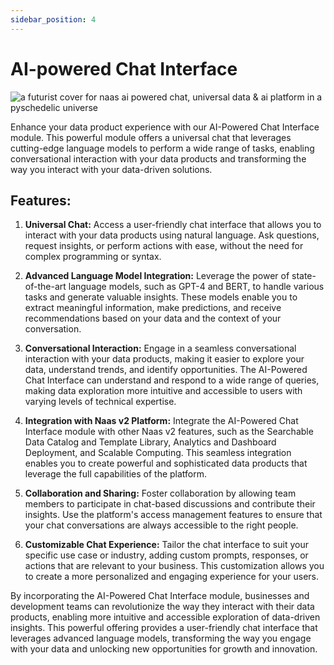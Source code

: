 ```yaml
---
sidebar_position: 4
---
```


# AI-powered Chat Interface

![a futurist cover for naas ai powered chat, universal data & ai platform in a pyschedelic universe](https://media.discordapp.net/attachments/1084579666175729694/1107825334868529252/jeymassa_a_futurist_cover_for_naas_ai_powered_chat_engine_unive_69bf5a4c-b2cc-4b8a-ac10-b0dbc12bd27f.png?width=2180&height=1246)

Enhance your data product experience with our AI-Powered Chat Interface module. This powerful module offers a universal chat that leverages cutting-edge language models to perform a wide range of tasks, enabling conversational interaction with your data products and transforming the way you interact with your data-driven solutions.

## Features:

1.  **Universal Chat:** Access a user-friendly chat interface that allows you to interact with your data products using natural language. Ask questions, request insights, or perform actions with ease, without the need for complex programming or syntax.
    
2.  **Advanced Language Model Integration:** Leverage the power of state-of-the-art language models, such as GPT-4 and BERT, to handle various tasks and generate valuable insights. These models enable you to extract meaningful information, make predictions, and receive recommendations based on your data and the context of your conversation.
    
3.  **Conversational Interaction:** Engage in a seamless conversational interaction with your data products, making it easier to explore your data, understand trends, and identify opportunities. The AI-Powered Chat Interface can understand and respond to a wide range of queries, making data exploration more intuitive and accessible to users with varying levels of technical expertise.
    
4.  **Integration with Naas v2 Platform:** Integrate the AI-Powered Chat Interface module with other Naas v2 features, such as the Searchable Data Catalog and Template Library, Analytics and Dashboard Deployment, and Scalable Computing. This seamless integration enables you to create powerful and sophisticated data products that leverage the full capabilities of the platform.
    
5.  **Collaboration and Sharing:** Foster collaboration by allowing team members to participate in chat-based discussions and contribute their insights. Use the platform's access management features to ensure that your chat conversations are always accessible to the right people.
    
6.  **Customizable Chat Experience:** Tailor the chat interface to suit your specific use case or industry, adding custom prompts, responses, or actions that are relevant to your business. This customization allows you to create a more personalized and engaging experience for your users.
    

By incorporating the AI-Powered Chat Interface module, businesses and development teams can revolutionize the way they interact with their data products, enabling more intuitive and accessible exploration of data-driven insights. This powerful offering provides a user-friendly chat interface that leverages advanced language models, transforming the way you engage with your data and unlocking new opportunities for growth and innovation.